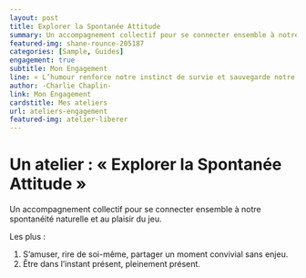 ```yaml
---
layout: post
title: Explorer la Spontanée Attitude
summary: Un accompagnement collectif pour se connecter ensemble à notre spontanéité
featured-img: shane-rounce-205187
categories: [Sample, Guides]
engagement: true
subtitle: Mon Engagement
line: « L’humour renforce notre instinct de survie et sauvegarde notre santé d’esprit »
author: -Charlie Chaplin-
link: Mon Engagement
cardstitle: Mes ateliers
url: ateliers-engagement
featured-img: atelier-liberer
---
```


# Un atelier : « Explorer la Spontanée Attitude » 

Un accompagnement collectif pour se connecter ensemble à notre spontanéité naturelle et au plaisir du jeu.

Les plus :

1. S’amuser, rire de soi-même, partager un moment convivial sans enjeu.
2. Être dans l’instant présent, pleinement présent.
